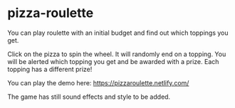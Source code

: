 # pizza-roulette
You can play roulette with an initial budget and find out which toppings you get.

Click on the pizza to spin the wheel. It will randomly end on a topping. You will be alerted which topping you get and be 
awarded with a prize. Each topping has a different prize!

You can play the demo here: https://pizzaroulette.netlify.com/

The game has still sound effects and style to be added. 


